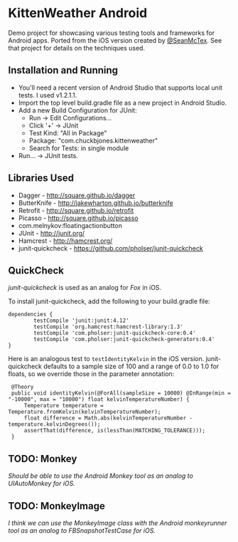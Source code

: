 # KittenWeather Android

Demo project for showcasing various testing tools and frameworks for Android apps.
Ported from the iOS version created by [@SeanMcTex](https://github.com/SeanMcTex/KittenWeather).
See that project for details on the techniques used.

## Installation and Running
 * You'll need a recent version of Android Studio that supports local unit tests. I used v1.2.1.1.
 * Import the top level build.gradle file as a new project in Android Studio.
 * Add a new Build Configuration for JUnit:
    - Run -> Edit Configurations...
    - Click '+' -> JUnit
    - Test Kind: "All in Package"
    - Package: "com.chuckbjones.kittenweather"
    - Search for Tests: in single module
 * Run... -> JUnit tests.

## Libraries Used
 * Dagger - http://square.github.io/dagger
 * ButterKnife - http://jakewharton.github.io/butterknife
 * Retrofit - http://square.github.io/retrofit
 * Picasso - http://square.github.io/picasso
 * com.melnykov:floatingactionbutton
 * JUnit - http://junit.org/
 * Hamcrest - http://hamcrest.org/
 * junit-quickcheck - https://github.com/pholser/junit-quickcheck

## QuickCheck
 *junit-quickcheck* is used as an analog for *Fox* in iOS.

 To install junit-quickcheck, add the following to your build.gradle file:

    dependencies {
            testCompile 'junit:junit:4.12'
            testCompile 'org.hamcrest:hamcrest-library:1.3'
            testCompile 'com.pholser:junit-quickcheck-core:0.4'
            testCompile 'com.pholser:junit-quickcheck-generators:0.4'
    }

 Here is an analogous test to `testIdentityKelvin` in the iOS version. junit-quickcheck defaults to
 a sample size of 100 and a range of 0.0 to 1.0 for floats, so we override those in the parameter annotation:

     @Theory
     public void identityKelvin(@ForAll(sampleSize = 10000) @InRange(min = "-10000", max = "10000") float kelvinTemperatureNumber) {
         Temperature temperature = Temperature.fromKelvin(kelvinTemperatureNumber);
         float difference = Math.abs(kelvinTemperatureNumber - temperature.kelvinDegrees());
         assertThat(difference, is(lessThan(MATCHING_TOLERANCE)));
     }

## TODO: Monkey
 *Should be able to use the Android Monkey tool as an analog to UIAutoMonkey for iOS.*

## TODO: MonkeyImage
 *I think we can use the MonkeyImage class with the Android monkeyrunner tool as an analog to FBSnapshotTestCase for iOS.*

